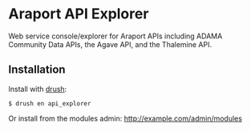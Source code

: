 # Araport API Explorer

Web service console/explorer for Araport APIs including ADAMA Community Data APIs, the
Agave API, and the Thalemine API.

## Installation

Install with [drush][1]:

```
$ drush en api_explorer
```

Or install from the modules admin: http://example.com/admin/modules

[1]: http://www.drush.org